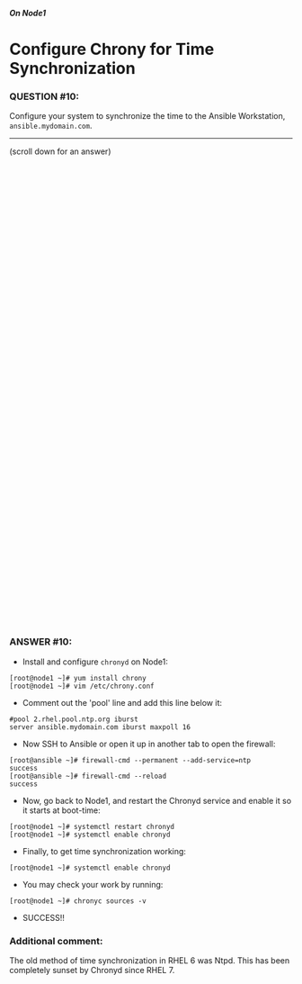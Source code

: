 ***On Node1***

# Configure Chrony for Time Synchronization

### QUESTION #10:
Configure your system to synchronize the time to the Ansible Workstation, ```ansible.mydomain.com```. 

***
(scroll down for an answer)

<br/><br/><br/><br/><br/><br/><br/><br/><br/><br/><br/><br/><br/><br/><br/><br/><br/><br/><br/><br/><br/><br/><br/><br/>
<br/><br/><br/><br/><br/><br/><br/><br/><br/><br/><br/><br/><br/><br/><br/><br/><br/><br/><br/><br/><br/><br/><br/><br/>

### ANSWER #10:
* Install and configure ```chronyd``` on Node1:
```
[root@node1 ~]# yum install chrony
[root@node1 ~]# vim /etc/chrony.conf
```
* Comment out the 'pool' line and add this line below it:
```
#pool 2.rhel.pool.ntp.org iburst
server ansible.mydomain.com iburst maxpoll 16
```
* Now SSH to Ansible or open it up in another tab to open the firewall:
```
[root@ansible ~]# firewall-cmd --permanent --add-service=ntp
success
[root@ansible ~]# firewall-cmd --reload
success
```
* Now, go back to Node1, and restart the Chronyd service and enable it so it starts at boot-time:
```
[root@node1 ~]# systemctl restart chronyd
[root@node1 ~]# systemctl enable chronyd
```
* Finally, to get time synchronization working:
```
[root@node1 ~]# systemctl enable chronyd
```
* You may check your work by running:
```
[root@node1 ~]# chronyc sources -v
```

* SUCCESS!!

### Additional comment:

The old method of time synchronization in RHEL 6 was Ntpd.  This has been completely sunset by Chronyd since RHEL 7.  
